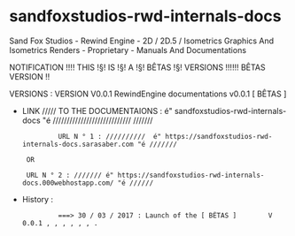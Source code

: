 # sandfoxstudios-rwd-internals-docs
Sand Fox Studios - Rewind Engine - 2D / 2D.5 / Isometrics Graphics And Isometrics Renders - Proprietary - Manuals And Documentations


NOTIFICATION !!!! THIS !§! IS !§! A !§! BÊTAS !§! VERSIONS !!!!!! BÊTAS VERSION !! 

VERSIONS : VERSION V0.0.1 RewindEngine documentations v0.0.1 [  BÊTAS ]



 - LINK ///// TO THE DOCUMENTAIONS :  é" sandfoxstudios-rwd-internals-docs "é //////////////////////////// ///////
	
	      		URL N ° 1 : //////////  é" https://sandfoxstudios-rwd-internals-docs.sarasaber.com "é /////// 

		OR 

	  	URL N ° 2 : /////// é" https://sandfoxstudios-rwd-internals-docs.000webhostapp.com/ "é //////


 - History :
 
 
 
 
 
 
 
 
 				===> 30 / 03 / 2017 : Launch of the [ BÊTAS ]        V 0.0.1 , , , , , , .                     
